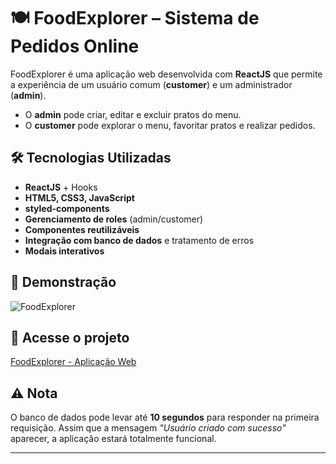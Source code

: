 # 🍽️ FoodExplorer – Sistema de Pedidos Online  

FoodExplorer é uma aplicação web desenvolvida com **ReactJS** que permite a experiência de um usuário comum (**customer**) e um administrador (**admin**).  

- O **admin** pode criar, editar e excluir pratos do menu.  
- O **customer** pode explorar o menu, favoritar pratos e realizar pedidos.  

## 🛠️ Tecnologias Utilizadas  

- **ReactJS** + Hooks  
- **HTML5, CSS3, JavaScript**  
- **styled-components**  
- **Gerenciamento de roles** (admin/customer)  
- **Componentes reutilizáveis**  
- **Integração com banco de dados** e tratamento de erros  
- **Modais interativos**  

## 📸 Demonstração 

![FoodExplorer](https://i.imgur.com/59XVkD3.png)  

## 🔗 Acesse o projeto  

[FoodExplorer - Aplicação Web](https://fodanddrinks.netlify.app)  

## ⚠️ Nota  

O banco de dados pode levar até **10 segundos** para responder na primeira requisição. Assim que a mensagem *"Usuário criado com sucesso"* aparecer, a aplicação estará totalmente funcional.  

---
